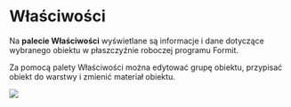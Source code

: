# Właściwości

Na **palecie Właściwości** wyświetlane są informacje i dane dotyczące wybranego obiektu w płaszczyźnie roboczej programu Formit.

Za pomocą palety Właściwości można edytować grupę obiektu, przypisać obiekt do warstwy i zmienić materiał obiektu.

![](../.gitbook/assets/properties\_palette.png)
